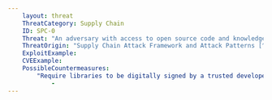 ```yaml
---
    layout: threat
    ThreatCategory: Supply Chain
    ID: SPC-0
    Threat: "An adversary with access to open source code and knowledge of its particular use for the system being acquired can insert malicious code into open source software used for math libraries"
    ThreatOrigin: "Supply Chain Attack Framework and Attack Patterns [^142]"
    ExploitExample:
    CVEExample:
    PossibleCountermeasures:
        "Require libraries to be digitally signed by a trusted developer and the integrity of included libraries be verified prior to execution":
            - 
---
```

